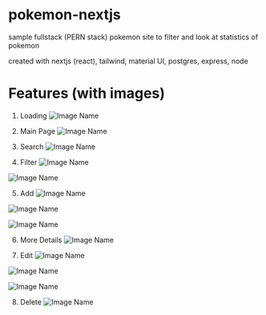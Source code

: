 # pokemon-nextjs
sample fullstack (PERN stack) pokemon site to filter and look at statistics of pokemon

created with nextjs (react), tailwind, material UI, postgres, express, node

# Features (with images)

1) Loading
![Image Name](Image/Loading.png)

2) Main Page
![Image Name](Image/MainPage.png)

3) Search
![Image Name](Image/Search.png)

4) Filter
![Image Name](Image/FilterOptions.png)

![Image Name](Image/ApplyingFilters.png)

5) Add
![Image Name](Image/AddPage.png)

![Image Name](Image/AddNew.png)

![Image Name](Image/AfterAdd.png)

6) More Details
![Image Name](Image/MoreDetails.png)

7) Edit
![Image Name](Image/EditPage.png)

![Image Name](Image/AfterEdit.png)

![Image Name](Image/EditResult.png)

8) Delete
![Image Name](Image/Delete.png)








